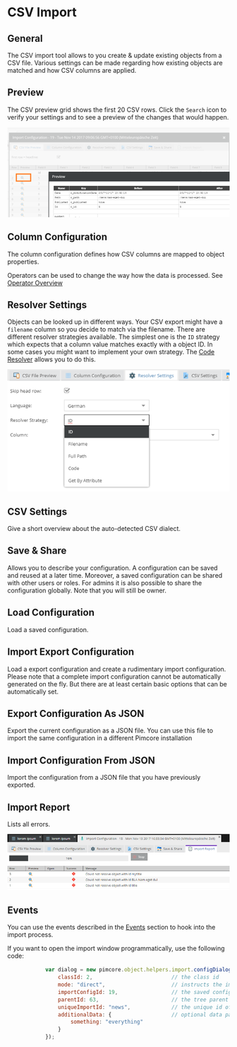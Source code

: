 # CSV Import

## General

The CSV import tool allows to you create & update existing objects from a CSV file. Various settings can be made regarding how existing objects are 
matched and how CSV columns are applied.

## Preview

The CSV preview grid shows the first 20 CSV rows. Click the `Search` icon to verify your settings and to see a preview of the changes that would happen.

![Preview](../../img/csvimport/preview.png)

## Column Configuration

The column configuration defines how CSV columns are mapped to object properties.

Operators can be used to change the way how the data is processed. See [Operator Overview](./02_Operators/README.md)

## Resolver Settings

Objects can be looked up in different ways. Your CSV export might have a `filename` column so you decide to match via the filename.
There are different resolver strategies available. The simplest one is the `ID` strategy which expects that a column value matches exactly with a object ID.
In some cases you might want to implement your own strategy. The [Code Resolver](./01_Resolver/05_Code.md) allows you to do this.

![Resolver](../../img/csvimport/resolver.png)


## CSV Settings

Give a short overview about the auto-detected CSV dialect.

## Save & Share

Allows you to describe your configuration. A configuration can be saved and reused at a later time.
Moreover, a saved configuration can be shared with other users or roles. For admins it is also possible to share the configuration globally.
Note that you will still be owner.

## Load Configuration

Load a saved configuration.

## Import Export Configuration

Load a export configuration and create a rudimentary import configuration. Please note that a complete import configuration cannot be automatically generated on the fly.
But there are at least certain basic options that can be automatically set.   

## Export Configuration As JSON

Export the current configuration as a JSON file. You can use this file to import the same configuration in a different Pimcore installation

## Import Configuration From JSON

Import the configuration from a JSON file that you have previously exported.

## Import Report

Lists all errors.

![Preview](../../img/csvimport/report.png)

## Events

You can use the events described in the 
[Events](https://github.com/pimcore/pimcore/blob/master/lib/Event/DataObjectImportEvents.php)
section to hook into the import process.

If you want to open the import window programmatically, use the following code:

```javascript
            var dialog = new pimcore.object.helpers.import.configDialog({
                classId: 2,                         // the class id
                mode: "direct",                     // instructs the importer not to ask for the file
                importConfigId: 19,                 // the saved configuration id
                parentId: 63,                       // the tree parent id (optional)
                uniqueImportId: "news",             // the unique id of this import (IMPORTANT: CSV is expected to be available at ' PIMCORE_SYSTEM_TEMP_DIRECTORY + '/import_' + [uniqueImportId])
                additionalData: {                   // optional data passed to the event handler
                    something: "everything"
                }
            });
```
